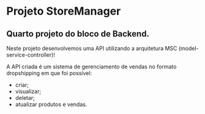 # Projeto StoreManager

## Quarto projeto do bloco de Backend.

Neste projeto desenvolvemos uma API utilizando a arquitetura MSC (model-service-controller)!

A API criada é um sistema de gerenciamento de vendas no formato dropshipping em que foi possível:
* criar;
* visualizar;
* deletar;
* atualizar produtos e vendas. 
